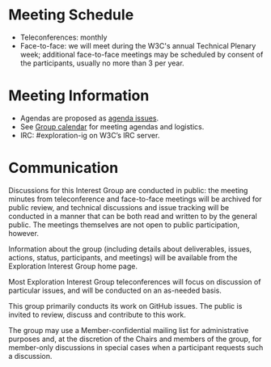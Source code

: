 # Meeting Schedule

* Teleconferences: monthly
* Face-to-face: we will meet during the W3C's annual Technical Plenary week; additional face-to-face meetings may be scheduled by consent of the participants, usually no more than 3 per year.

# Meeting Information

* Agendas are proposed as [agenda issues](https://github.com/w3c/exploration-ig/labels/agenda).
* See [Group calendar](https://www.w3.org/groups/ig/exploration/calendar/) for meeting agendas and logistics.
* IRC: #exploration-ig on W3C’s IRC server.




# Communication

Discussions for this Interest Group are conducted in public: the meeting minutes from teleconference and face-to-face meetings will be archived for public review, and technical discussions and issue tracking will be conducted in a manner that can be both read and written to by the general public. The meetings themselves are not open to public participation, however.

Information about the group (including details about deliverables, issues, actions, status, participants, and meetings) will be available from the Exploration Interest Group home page.

Most Exploration Interest Group teleconferences will focus on discussion of particular issues, and will be conducted on an as-needed basis.

This group primarily conducts its work on GitHub issues. The public is invited to review, discuss and contribute to this work.

The group may use a Member-confidential mailing list for administrative purposes and, at the discretion of the Chairs and members of the group, for member-only discussions in special cases when a participant requests such a discussion.
